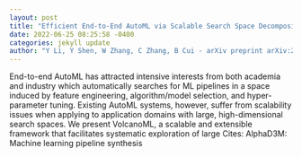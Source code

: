 ```yaml
--- 
layout: post 
title: "Efficient End-to-End AutoML via Scalable Search Space Decomposition" 
date: 2022-06-25 08:25:58 -0400 
categories: jekyll update 
author: "Y Li, Y Shen, W Zhang, C Zhang, B Cui - arXiv preprint arXiv:2206.09423, 2022" 
--- 
```

End-to-end AutoML has attracted intensive interests from both academia and industry which automatically searches for ML pipelines in a space induced by feature engineering, algorithm/model selection, and hyper-parameter tuning. Existing AutoML systems, however, suffer from scalability issues when applying to application domains with large, high-dimensional search spaces. We present VolcanoML, a scalable and extensible framework that facilitates systematic exploration of large Cites: AlphaD3M: Machine learning pipeline synthesis